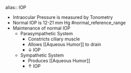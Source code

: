 alias:: IOP

- Intraocular Pressure is measured by Tonometry
- Normal IOP is 12-21 mm Hg #normal_reference_range
- Maintenance of normal IOP
	- Parasympathetic System
		- Constricts ciliary muscle
		- Allows [[Aqueous Humor]] to drain
		- ↓ IOP
	- Sympathetic System
		- Produces [[Aqueous Humor]]
		- ↑ IOP